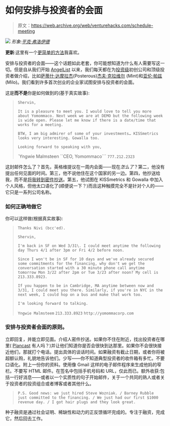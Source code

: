 # 如何安排与投资者的会面

> 原文：<https://web.archive.org/web/venturehacks.com/schedule-meeting>

[![](img/2b27dea8dda27fac232c5ba69dade6a3.png)](https://web.archive.org/web/20221226042936/http://www.youtube.com/watch?v=IXdNnw99-Ic)
*形象:[平克·弗洛伊德](https://web.archive.org/web/20221226042936/http://www.youtube.com/watch?v=IXdNnw99-Ic)*

**更新**:这里有一个[更简单的方法](https://web.archive.org/web/20221226042936/http://www.quora.com/Babak-Nivi/The-results-of-A-B-testing-startup-pitches)我喜欢。

安排与投资者的会面——这个话题如此老套，你可能想知道为什么有人需要写这一切。但是自从我们开始 [AngelList](https://web.archive.org/web/20221226042936/http://venturehacks.com/angellist) 以来，我们每天都在为[投资级](https://web.archive.org/web/20221226042936/http://venturehacks.com/articles/startuplist#get-on-startuplist)初创公司和顶级投资者做介绍，比如[萨蒂什·达摩拉杰](https://web.archive.org/web/20221226042936/http://venturehacks.com/angellist#satish-dharmaraj)(Posterous)[杰夫·克拉维尔](https://web.archive.org/web/20221226042936/http://venturehacks.com/angellist#jeff-clavier) (Mint)和[亚伦·帕兹](https://web.archive.org/web/20221226042936/http://venturehacks.com/angellist#aaron-patzer) (Milo)。我们看到许多首次创业的企业家试图安排与投资者的会面。

这是**而不是**你是如何做到的(基于真实故事):

> `Shervin,`
> 
> `It is a pleasure to meet you. I would love to tell you more about Yomommaco. Next week we are at DEMO but the following week is wide open. Please let me know if there is a date/time that works for a meeting.`
> 
> `BTW, I am big admirer of some of your investments… KISSmetrics looks very interesting. Gowalla too.`
> 
> `Looking forward to speaking with you,`
> 
> `Yngwie Malmsteen ``CEO, Yomommaco``` `````777.212.2323`````

这封邮件怎么了？首先，英格维提议在一周内会面——现在*怎么了*？第二，他没有提出任何见面的时间。第三，他不说他住在这个国家的另一边。第四，他抄送给我，而不是[将我转到密件抄送](https://web.archive.org/web/20221226042936/http://www.bothsidesofthetable.com/2010/03/02/im-moving-you-to-bcc/)。第五，他试图在 KISSmetrics 和 Gowalla 中加入个人风格，但他太口语化了(顺便说一下？)而且这种触摸完全不是针对个人的——它只是一系列公司名称。

### 如何正确地做它

你可以这样做(根据真实故事):

> `Thanks Nivi (bcc'ed).`
> 
> `Shervin,`
> 
> `I'm back in SF on Wed 3/31\. I could meet anytime the following day Thurs 4/1 after 3pm or Fri 4/2 before noon.`
> 
> `Since I won't be in SF for 10 days and we've already secured some commitments for the financing, why don't we get the conversation started with a 30 minute phone call anytime tomorrow Mon 3/22 after 2pm or Tue 3/23 after noon? My cell is 213.333.8923.`
> 
> `If you happen to be in Cambridge, MA anytime between now and 3/31, I could meet you there. Similarly, if you're in NYC in the next week, I could hop on a bus and make that work too.`
> 
> `I'm looking forward to talking.`
> 
> `Yngwie Malmsteem`
> `213.333.8923`
> `http://yomommacorp.com`

### 安排与投资者会面的原则。

立即回复，并能立即见面。介绍人密件抄送。如果你不住在附近，找出投资者在哪里( [Plancast](https://web.archive.org/web/20221226042936/http://plancast.com/) 有人吗？)并让他们知道你是否会很快到达那里。如果你不会很快接近他们，那就打个电话。提出具体的谈话时间。如果融资有截止日期，或者你将被超额认购，礼貌地告诉他们。少写——你不知道典型投资者的收件箱有多忙。不要口语化。附上一份你的资料。使用像 Gmail 这样的电子邮件程序来生成他妈的窄栏。不要写 HTML 邮件。在签名中包括手机号码和 URL，仅此而已。额外收获:包括一行好消息——或者以一个实质性的句子开始邮件，关于一个共同的熟人或者关于投资者的投资组合或者博客或者其他什么。

> `P.S. Good news: we just hired Steve Wozniak. / Barney Rubble just committed to the financing. / We just had our first $1000 revenue day. / I got hair plugs and they look great.`

种子融资是通过社会证明、稀缺性和动力的正反馈循环完成的。专注于融资，完成它，然后回去工作。